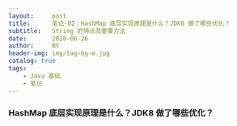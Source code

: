 ```yaml
---
layout:     post
title:      笔记-02：HashMap 底层实现原理是什么？JDK8 做了哪些优化？
subtitle:   String 的特点及重要方法
date:       2020-06-26
author:     BY
header-img: img/tag-bg-o.jpg
catalog: true
tags:
    - Java 基础
    - 笔记
---
```


### HashMap 底层实现原理是什么？JDK8 做了哪些优化？

